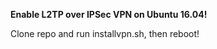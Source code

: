 <strong>Enable L2TP over IPSec VPN on Ubuntu 16.04!</strong>


Clone repo and run installvpn.sh, then reboot!

